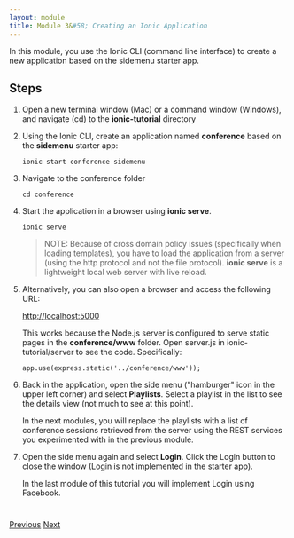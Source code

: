 ```yaml
---
layout: module
title: Module 3&#58; Creating an Ionic Application
---
```

In this module, you use the Ionic CLI (command line interface) to create a new application based on the sidemenu 
starter app. 

## Steps

1. Open a new terminal window (Mac) or a command window (Windows), and navigate (cd) to the **ionic-tutorial** directory

1. Using the Ionic CLI, create an application named **conference** based on the **sidemenu** starter app:

    ```
    ionic start conference sidemenu
    ```

1. Navigate to the conference folder 

    ```
    cd conference
    ```

1. Start the application in a browser using **ionic serve**.

    ```
    ionic serve
    ```

    > NOTE: Because of cross domain policy issues (specifically when loading templates), 
    you have to load the application from a server (using the http protocol and not the file protocol). **ionic serve** is a lightweight local web server with live reload.

1. Alternatively,  you can also open a browser and access the following URL:

    [http://localhost:5000](http://localhost:5000)

    This works because the Node.js server is configured to serve static pages in the **conference/www** folder. Open 
    server.js in ionic-tutorial/server to see the code. Specifically:

    ```
    app.use(express.static('../conference/www'));
    ```

1. Back in the application, open the side menu ("hamburger" icon in the upper left corner) and select 
**Playlists**. 
Select a playlist in the list to see the details view (not much to see at this point).

    In the next modules, you will replace the playlists with a list of conference sessions retrieved from the 
    server using the REST services you experimented with in the previous module.

1. Open the side menu again and select **Login**. Click the Login button to close the window (Login is not 
implemented in the starter app).

    In the last module of this tutorial you will implement Login using Facebook.

<div class="row" style="margin-top:40px;">
<div class="col-sm-12">
<a href="start-node-server.html" class="btn btn-default"><i class="glyphicon glyphicon-chevron-left"></i> 
Previous</a>
<a href="create-angular-service.html" class="btn btn-default pull-right">Next <i class="glyphicon 
glyphicon-chevron-right"></i></a>
</div>
</div>